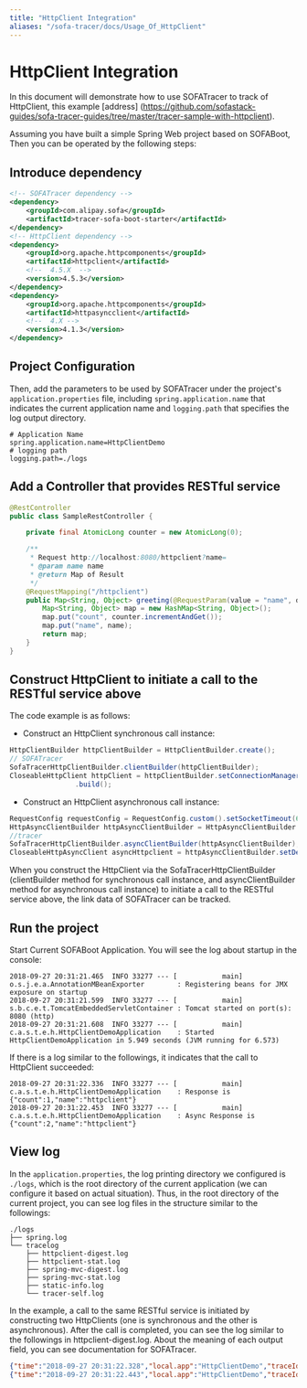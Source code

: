 ```yaml
---
title: "HttpClient Integration"
aliases: "/sofa-tracer/docs/Usage_Of_HttpClient"
---
```



# HttpClient Integration

In this document will demonstrate how to use SOFATracer to track of HttpClient, this example [address] (<https://github.com/sofastack-guides/sofa-tracer-guides/tree/master/tracer-sample-with-httpclient>).

Assuming you have built a simple Spring Web project based on SOFABoot, Then you can be operated by the following steps:

## Introduce dependency

```xml
<!-- SOFATracer dependency -->
<dependency>
    <groupId>com.alipay.sofa</groupId>
    <artifactId>tracer-sofa-boot-starter</artifactId>
</dependency>
<!-- HttpClient dependency -->
<dependency>
    <groupId>org.apache.httpcomponents</groupId>
    <artifactId>httpclient</artifactId>
    <!--  4.5.X  -->
    <version>4.5.3</version>
</dependency>
<dependency>
    <groupId>org.apache.httpcomponents</groupId>
    <artifactId>httpasyncclient</artifactId>
    <!--  4.X -->
    <version>4.1.3</version>
</dependency>
```

## Project Configuration

Then, add the parameters to be used by SOFATracer under the project's `application.properties` file, including `spring.application.name` that indicates the current application name and `logging.path` that specifies the log output directory.

```properties
# Application Name
spring.application.name=HttpClientDemo
# logging path
logging.path=./logs
```

## Add a Controller that provides RESTful service

```java
@RestController
public class SampleRestController {

    private final AtomicLong counter = new AtomicLong(0);

    /**
     * Request http://localhost:8080/httpclient?name=
     * @param name name
     * @return Map of Result
     */
    @RequestMapping("/httpclient")
    public Map<String, Object> greeting(@RequestParam(value = "name", defaultValue = "httpclient") String name) {
        Map<String, Object> map = new HashMap<String, Object>();
        map.put("count", counter.incrementAndGet());
        map.put("name", name);
        return map;
    }
}
```

## Construct HttpClient to initiate a call to the RESTful service above

The code example is as follows:

* Construct an HttpClient synchronous call instance:

```java
HttpClientBuilder httpClientBuilder = HttpClientBuilder.create();
// SOFATracer
SofaTracerHttpClientBuilder.clientBuilder(httpClientBuilder);
CloseableHttpClient httpClient = httpClientBuilder.setConnectionManager(connManager).disableAutomaticRetries()
                .build();
```

* Construct an HttpClient asynchronous call instance:

```java
RequestConfig requestConfig = RequestConfig.custom().setSocketTimeout(6000).setConnectTimeout(6000).setConnectionRequestTimeout(6000).build();
HttpAsyncClientBuilder httpAsyncClientBuilder = HttpAsyncClientBuilder.create();
//tracer
SofaTracerHttpClientBuilder.asyncClientBuilder(httpAsyncClientBuilder);
CloseableHttpAsyncClient asyncHttpclient = httpAsyncClientBuilder.setDefaultRequestConfig(requestConfig).build();
```

When you construct the HttpClient via the SofaTracerHttpClientBuilder (clientBuilder method for synchronous call instance, and asyncClientBuilder method for asynchronous call instance) to initiate a call to the RESTful service above, the link data of SOFATracer can be tracked.

## Run the project

Start Current SOFABoot Application. You will see the log about startup in the console:

```plain
2018-09-27 20:31:21.465  INFO 33277 --- [           main] o.s.j.e.a.AnnotationMBeanExporter        : Registering beans for JMX exposure on startup
2018-09-27 20:31:21.599  INFO 33277 --- [           main] s.b.c.e.t.TomcatEmbeddedServletContainer : Tomcat started on port(s): 8080 (http)
2018-09-27 20:31:21.608  INFO 33277 --- [           main] c.a.s.t.e.h.HttpClientDemoApplication    : Started HttpClientDemoApplication in 5.949 seconds (JVM running for 6.573)
```

If there is a log similar to the followings, it indicates that the call to HttpClient succeeded:

```plain
2018-09-27 20:31:22.336  INFO 33277 --- [           main] c.a.s.t.e.h.HttpClientDemoApplication    : Response is {"count":1,"name":"httpclient"}
2018-09-27 20:31:22.453  INFO 33277 --- [           main] c.a.s.t.e.h.HttpClientDemoApplication    : Async Response is {"count":2,"name":"httpclient"}
```

## View log

In the `application.properties`, the log printing directory we configured is `./logs`, which is the root directory of the current application (we can configure it based on actual situation). Thus, in the root directory of the current project, you can see log files in the structure similar to the followings:

```plain
./logs
├── spring.log
└── tracelog
    ├── httpclient-digest.log
    ├── httpclient-stat.log
    ├── spring-mvc-digest.log
    ├── spring-mvc-stat.log
    ├── static-info.log
    └── tracer-self.log

```

In the example, a call to the same RESTful service is initiated by constructing two HttpClients (one  is synchronous and the other is asynchronous). After the call is completed, you can see the log similar to the followings in httpclient-digest.log. About the meaning of each output field, you can see documentation for SOFATracer.

```json
{"time":"2018-09-27 20:31:22.328","local.app":"HttpClientDemo","traceId":"0a0fe8801538051482054100133277","spanId":"0","request.url":"http://localhost:8080/httpclient","method":"GET","result.code":"200","req.size.bytes":0,"resp.size.bytes":-1,"time.cost.milliseconds":274,"current.thread.name":"main","remote.app":"","baggage":""}
{"time":"2018-09-27 20:31:22.443","local.app":"HttpClientDemo","traceId":"0a0fe8801538051482410100233277","spanId":"0","request.url":"http://localhost:8080/httpclient","method":"GET","result.code":"200","req.size.bytes":0,"resp.size.bytes":-1,"time.cost.milliseconds":33,"current.thread.name":"I/O dispatcher 1","remote.app":"","baggage":""}
```
